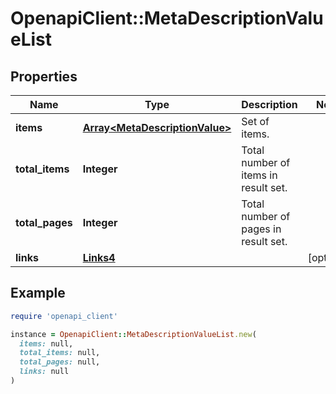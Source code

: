 # OpenapiClient::MetaDescriptionValueList

## Properties

| Name | Type | Description | Notes |
| ---- | ---- | ----------- | ----- |
| **items** | [**Array&lt;MetaDescriptionValue&gt;**](MetaDescriptionValue.md) | Set of items. |  |
| **total_items** | **Integer** | Total number of items in result set. |  |
| **total_pages** | **Integer** | Total number of pages in result set. |  |
| **links** | [**Links4**](Links4.md) |  | [optional] |

## Example

```ruby
require 'openapi_client'

instance = OpenapiClient::MetaDescriptionValueList.new(
  items: null,
  total_items: null,
  total_pages: null,
  links: null
)
```

